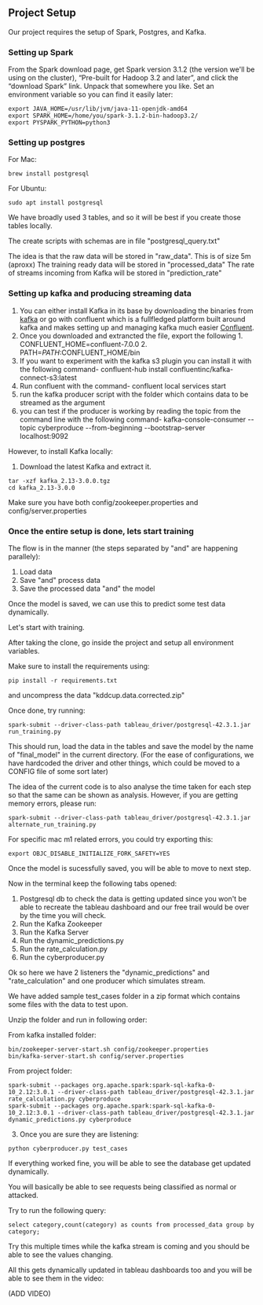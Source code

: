 ## Project Setup

Our project requires the setup of Spark, Postgres, and Kafka.

### Setting up Spark

From the Spark download page, get Spark version 3.1.2 (the version we'll be using on the cluster), “Pre-built for Hadoop
3.2 and later”, and click the “download Spark” link. Unpack that somewhere you like. Set an environment variable so you
can find it easily later:

<pre><code>export JAVA_HOME=/usr/lib/jvm/java-11-openjdk-amd64
export SPARK_HOME=/home/you/spark-3.1.2-bin-hadoop3.2/
export PYSPARK_PYTHON=python3
</code></pre>


### Setting up postgres

For Mac:
<pre><code>brew install postgresql</code></pre>

For Ubuntu:
<pre><code>sudo apt install postgresql</code></pre>

We have broadly used 3 tables, and so it will be best if you create those tables locally.

The create scripts with schemas are in file "postgresql_query.txt"

The idea is that the raw data will be stored in "raw_data". This is of size 5m (aproxx)
The training ready data will be stored in "processed_data"
The rate of streams incoming from Kafka will be stored in "prediction_rate"

### Setting up kafka and producing streaming data
1. You can either install Kafka in its base by downloading the binaries from [kafka](https://www.apache.org/dyn/closer.cgi?path=/kafka/3.0.0/kafka_2.13-3.0.0.tgz) or go with confluent which is a fullfledged platform built around kafka and makes setting up and managing kafka much easier [Confluent](https://packages.confluent.io/archive/7.0/).
2. Once you downloaded and extrancted the file, export the following 1. CONFLUENT_HOME=confluent-7.0.0 2. PATH=$PATH:$CONFLUENT_HOME/bin
3. If you want to experiment with the kafka s3 plugin you can install it with the following command- confluent-hub install confluentinc/kafka-connect-s3:latest
4. Run confluent with the command- confluent local services start
5. run the kafka producer script with the folder which contains data to be streamed as the argument
6. you can test if the producer is working by reading the topic from the command line with the following command- kafka-console-consumer --topic cyberproduce --from-beginning --bootstrap-server localhost:9092

However, to install Kafka locally: 

1. Download the latest Kafka and extract it.
<pre><code>tar -xzf kafka_2.13-3.0.0.tgz
cd kafka_2.13-3.0.0</code></pre>

Make sure you have both config/zookeeper.properties and config/server.properties

### Once the entire setup is done, lets start training

The flow is in the manner (the steps separated by "and" are happening parallely):
1. Load data
2. Save "and" process data
3. Save the processed data "and" the model

Once the model is saved, we can use this to predict some test data dynamically.

Let's start with training.

After taking the clone, go inside the project and setup all environment variables.

Make sure to install the requirements using:
<pre><code>pip install -r requirements.txt</code></pre>

and uncompress the data "kddcup.data.corrected.zip"

Once done, try running:
<pre><code>spark-submit --driver-class-path tableau_driver/postgresql-42.3.1.jar run_training.py</code></pre>

This should run, load the data in the tables and save the model by the name of "final_model" in the current directory.
(For the ease of configurations, we have hardcoded the driver and other things, which could be moved to a CONFIG file of some sort later)

The idea of the current code is to also analyse the time taken for each step so that the same can be shown as analysis. However, if you are getting memory errors, please run:

<pre><code>spark-submit --driver-class-path tableau_driver/postgresql-42.3.1.jar alternate_run_training.py</code></pre>

For specific mac m1 related errors, you could try exporting this:
<pre><code>export OBJC_DISABLE_INITIALIZE_FORK_SAFETY=YES</code></pre>

Once the model is sucessfully saved, you will be able to move to next step.

Now in the terminal keep the following tabs opened:

1. Postgresql db to check the data is getting updated since you won't be able to recreate the tableau dashboard and our free trail would be over by the time you will check.
2. Run the Kafka Zookeeper
3. Run the Kafka Server
4. Run the dynamic_predictions.py
5. Run the rate_calculation.py
6. Run the cyberproducer.py

Ok so here we have 2 listeners the "dynamic_predictions" and "rate_calculation"
and one producer which simulates stream.

We have added sample test_cases folder in a zip format which contains some files with the data to test upon.

Unzip the folder and run in following order:

From kafka installed folder:
<pre><code>bin/zookeeper-server-start.sh config/zookeeper.properties
bin/kafka-server-start.sh config/server.properties
</code></pre>

From project folder:
<pre><code>spark-submit --packages org.apache.spark:spark-sql-kafka-0-10_2.12:3.0.1 --driver-class-path tableau_driver/postgresql-42.3.1.jar rate_calculation.py cyberproduce 
spark-submit --packages org.apache.spark:spark-sql-kafka-0-10_2.12:3.0.1 --driver-class-path tableau_driver/postgresql-42.3.1.jar dynamic_predictions.py cyberproduce
</code></pre>

3. Once you are sure they are listening:

<pre><code>python cyberproducer.py test_cases</code></pre>

If everything worked fine, you will be able to see the database get updated dynamically.

You will basically be able to see requests being classified as normal or attacked.

Try to run the following query:
<pre><code>select category,count(category) as counts from processed_data group by category;</code></pre>

Try this multiple times while the kafka stream is coming and you should be able to see the values changing.

All this gets dynamically updated in tableau dashboards too and you will be able to see them in the video:

(ADD VIDEO)


